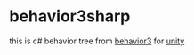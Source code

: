 # behavior3sharp

this is c# behavior tree
from [behavior3](http://behavior3.com)
for [unity](https://github.com/cloudfreexiao/SkynetXILFrontend/blob/master/XIL/Assets/Plugins/AI/Behavior3Sharp/etc/testB3.cs)
